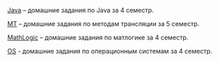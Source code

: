 [Java](/Java) – домашние задания по Java за 4 семестр.

[MT](/MT) – домашние задания по методам трансляции за 5 семестр.

[MathLogic](/MathLogic) – домашние задания по матлогике за 4 семестр.

[OS](/OS) - домашние задания по операционным системам за 4 семестр.
